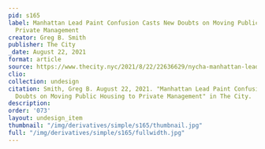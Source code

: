 ```yaml
---
pid: s165
label: Manhattan Lead Paint Confusion Casts New Doubts on Moving Public Housing to
  Private Management
creator: Greg B. Smith
publisher: The City
_date: August 22, 2021
format: article
source: https://www.thecity.nyc/2021/8/22/22636629/nycha-manhattan-lead-paint-public-housing-private-management
clio:
collection: undesign
citation: Smith, Greg B. August 22, 2021. "Manhattan Lead Paint Confusion Casts New
  Doubts on Moving Public Housing to Private Management" in The City.
description:
order: '073'
layout: undesign_item
thumbnail: "/img/derivatives/simple/s165/thumbnail.jpg"
full: "/img/derivatives/simple/s165/fullwidth.jpg"
---
```

